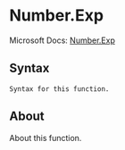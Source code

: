 ---
---

# Number.Exp

Microsoft Docs: [Number.Exp](https://docs.microsoft.com/en-us/powerquery-m/number-exp)

## Syntax

```
Syntax for this function.
```

## About

About this function.


